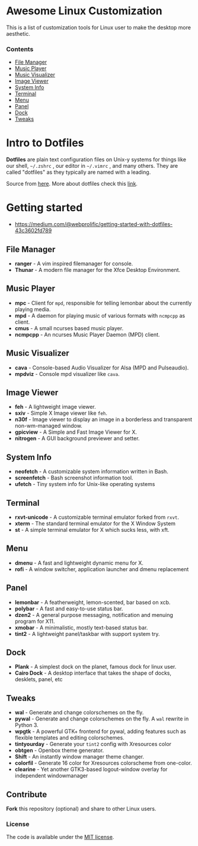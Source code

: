 # Awesome Linux Customization 

This is a list of customization tools for Linux user to make the desktop more aesthetic.

### Contents

  - [File Manager]($file-manager)
  - [Music Player](#music-player)
  - [Music Visualizer](#music-visualizer)
  - [Image Viewer](#image-viewer)
  - [System Info](#system-info)
  - [Terminal](#terminal)
  - [Menu](#menu)
  - [Panel](#panel)
  - [Dock](#dock)
  - [Tweaks](#tweaks)


# Intro to Dotfiles

**Dotfiles** are plain text configuration files on Unix-y systems for things like our shell, `~/.zshrc` , our editor in `~/.vimrc` , and many others. They are called "dotfiles" as they typically are named with a leading.

Source from [here](https://thoughtbot.com/upcase/videos/intro-to-dotfiles).
More about dotfiles check this [link](https://dotfiles.github.io/).

# Getting started

- https://medium.com/@webprolific/getting-started-with-dotfiles-43c3602fd789

## File Manager

- **ranger** - A vim inspired filemanager for console.
- **Thunar** - A modern file manager for the Xfce Desktop Environment.

## Music Player

- **mpc** - Client for `mpd`, responsible for telling lemonbar about the currently playing media.
- **mpd** - A daemon for playing music of various formats with `ncmpcpp` as client.
- **cmus** - A small ncurses based music player.
- **ncmpcpp** - An ncurses Music Player Daemon (MPD) client.

## Music Visualizer

- **cava** - Console-based Audio Visualizer for Alsa (MPD and Pulseaudio).
- **mpdviz** - Console mpd visualizer like `cava`.

## Image Viewer
 
- **feh** - A lightweight image viewer.
- **sxiv** - Simple X Image viewer like `feh`.
- **n30f** - Image viewer to display an image in a borderless and transparent non-wm-managed window.
- **gpicview** - A Simple and Fast Image Viewer for X.
- **nitrogen** - A GUI background previewer and setter.

## System Info

- **neofetch** - A customizable system information written in Bash.
- **screenfetch** - Bash screenshot information tool.
- **ufetch** - Tiny system info for Unix-like operating systems

## Terminal

- **rxvt-unicode** - A customizable terminal emulator forked from `rxvt`.
- **xterm** - The standard terminal emulator for the X Window System
- **st** - A simple terminal emulator for X which sucks less, with xft. 

## Menu

- **dmenu** - A fast and lightweight dynamic menu for X.
- **rofi** - A window switcher, application launcher and dmenu replacement

## Panel

- **lemonbar** - A featherweight, lemon-scented, bar based on xcb.
- **polybar** - A fast and easy-to-use status bar.
- **dzen2** - A general purpose messaging, notification and menuing program for X11. 
- **xmobar** - A minimalistic, mostly text-based status bar.
- **tint2** - A lightweight panel/taskbar with support system try.

## Dock

- **Plank** - A simplest dock on the planet, famous dock for linux user.
- **Cairo Dock** - A desktop interface that takes the shape of docks, desklets, panel, etc

## Tweaks

- **wal** - Generate and change colorschemes on the fly.
- **pywal** - Generate and change colorschemes on the fly. A `wal` rewrite in Python 3.  
- **wpgtk** - A powerful GTK+ frontend for pywal, adding features such as flexible templates and editing colorschemes.
- **tintyourday** - Generate your `tint2` config with Xresources color 
- **obtgen** - Openbox theme generator.
- **Shift** - An instantly window manager theme changer.
- **colorfil** - Generate 16 color for Xresources colorscheme from one-color.
- **clearine** - Yet another GTK3-based logout-window overlay for independent windowmanager 

## Contribute

**Fork** this repository (optional) and share to other Linux users.

### License

The code is available under the [MIT license](LICENSE).
